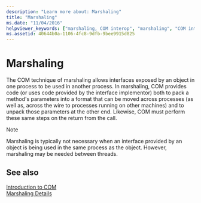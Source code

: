 ```yaml
---
description: "Learn more about: Marshaling"
title: "Marshaling"
ms.date: "11/04/2016"
helpviewer_keywords: ["marshaling, COM interop", "marshaling", "COM interfaces, marshaling"]
ms.assetid: 40644b0a-1106-4fc8-9dfb-9bee9915d825
---
```

# Marshaling

The COM technique of marshaling allows interfaces exposed by an object in one process to be used in another process. In marshaling, COM provides code (or uses code provided by the interface implementor) both to pack a method's parameters into a format that can be moved across processes (as well as, across the wire to processes running on other machines) and to unpack those parameters at the other end. Likewise, COM must perform these same steps on the return from the call.

> [!NOTE]
> Marshaling is typically not necessary when an interface provided by an object is being used in the same process as the object. However, marshaling may be needed between threads.

## See also

[Introduction to COM](../atl/introduction-to-com.md)<br/>
[Marshaling Details](/windows/win32/com/marshaling-details)

